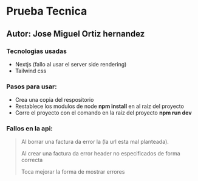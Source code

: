# Prueba Tecnica

## Autor: **Jose Miguel Ortiz hernandez**

### Tecnologias usadas 
  * Nextjs (fallo al usar el server side rendering)
  * Tailwind css

### Pasos para usar:

  * Crea una copia del respositorio 
  * Restablece los modulos de node **npm install** en al raiz del proyecto
  * Corre el proyecto con el comando en la raiz del proyecto **npm run dev**

### Fallos en la api:

> Al borrar una factura da
> error la (la url esta mal planteada).
>
> Al crear una factura da error header no especificados de forma correcta
> 
> Toca mejorar la forma de mostrar errores
> 
